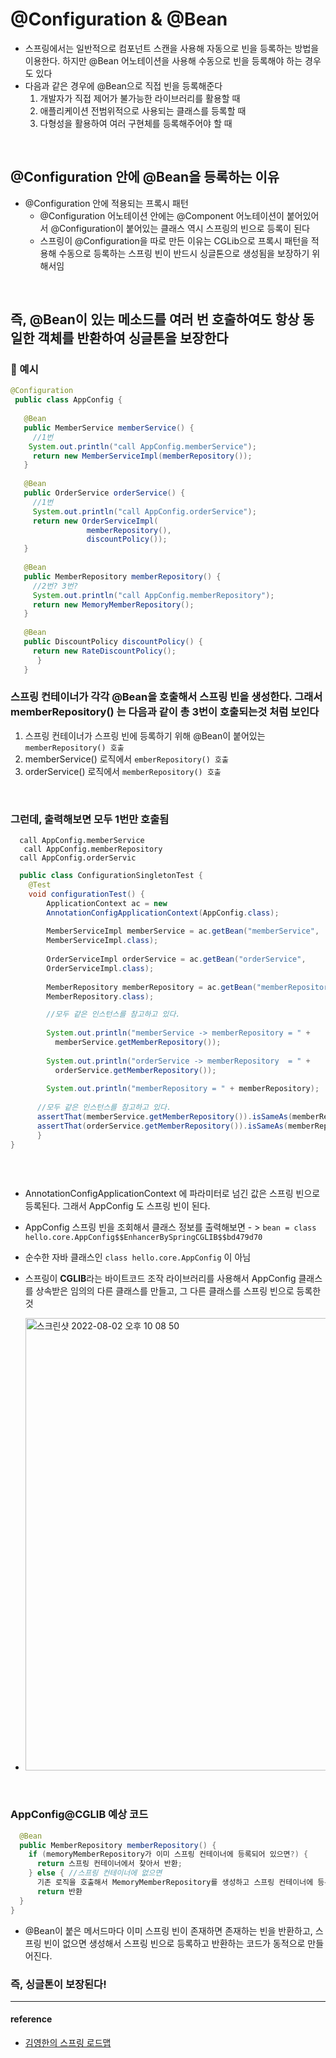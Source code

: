 # @Configuration & @Bean
- 스프링에서는 일반적으로 컴포넌트 스캔을 사용해 자동으로 빈을 등록하는 방법을 이용한다. 하지만 @Bean 어노테이션을 사용해 수동으로 빈을 등록해야 하는 경우도 있다
- 다음과 같은 경우에 @Bean으로 직접 빈을 등록해준다
  1. 개발자가 직접 제어가 불가능한 라이브러리를 활용할 때
  2. 애플리케이션 전범위적으로 사용되는 클래스를 등록할 때
  3. 다형성을 활용하여 여러 구현체를 등록해주어야 할 때

<br>

## @Configuration 안에 @Bean을 등록하는 이유
- @Configuration 안에 적용되는 프록시 패턴
  - @Configuration 어노테이션 안에는 @Component 어노테이션이 붙어있어서 @Configuration이 붙어있는 클래스 역시 스프링의 빈으로 등록이 된다
  - 스프링이 @Configuration을 따로 만든 이유는 CGLib으로 프록시 패턴을 적용해 수동으로 등록하는 스프링 빈이 반드시 싱글톤으로 생성됨을 보장하기 위해서임

<br>

## 즉,  @Bean이 있는 메소드를 여러 번 호출하여도 항상 동일한 객체를 반환하여 싱글톤을 보장한다

### 📌 예시
 
 ```java
 @Configuration
  public class AppConfig {
  
    @Bean
    public MemberService memberService() {
      //1번
     System.out.println("call AppConfig.memberService");
      return new MemberServiceImpl(memberRepository());
    }
      
    @Bean
    public OrderService orderService() {
      //1번
      System.out.println("call AppConfig.orderService"); 
      return new OrderServiceImpl(
                  memberRepository(),
                  discountPolicy());
    }
      
    @Bean
    public MemberRepository memberRepository() {
      //2번? 3번?
      System.out.println("call AppConfig.memberRepository"); 
      return new MemoryMemberRepository();
    }
      
    @Bean
    public DiscountPolicy discountPolicy() {
      return new RateDiscountPolicy();
       }
    }                
 
 ```
 
 ### 스프링 컨테이너가 각각 @Bean을 호출해서 스프링 빈을 생성한다. 그래서 memberRepository() 는 다음과 같이 총 3번이 호출되는것 처럼 보인다
 1. 스프링 컨테이너가 스프링 빈에 등록하기 위해 @Bean이 붙어있는 `memberRepository() 호출`
 2. memberService() 로직에서 `emberRepository() 호출`
 3. orderService() 로직에서 `memberRepository() 호출`

<br>

### 그런데, 출력해보면 모두 1번만 호출됨

```console
  call AppConfig.memberService
   call AppConfig.memberRepository
  call AppConfig.orderServic
```

```java
  public class ConfigurationSingletonTest {
    @Test
    void configurationTest() {
        ApplicationContext ac = new
        AnnotationConfigApplicationContext(AppConfig.class);
        
        MemberServiceImpl memberService = ac.getBean("memberService",
        MemberServiceImpl.class);
        
        OrderServiceImpl orderService = ac.getBean("orderService",
        OrderServiceImpl.class);
        
        MemberRepository memberRepository = ac.getBean("memberRepository",
        MemberRepository.class);

        //모두 같은 인스턴스를 참고하고 있다.
          
        System.out.println("memberService -> memberRepository = " +
          memberService.getMemberRepository());
        
        System.out.println("orderService -> memberRepository  = " +
          orderService.getMemberRepository());
        
        System.out.println("memberRepository = " + memberRepository);
 
      //모두 같은 인스턴스를 참고하고 있다.
      assertThat(memberService.getMemberRepository()).isSameAs(memberRepository);
      assertThat(orderService.getMemberRepository()).isSameAs(memberRepository);
      }
}
    
```

<br>

- AnnotationConfigApplicationContext 에 파라미터로 넘긴 값은 스프링 빈으로 등록된다. 그래서 AppConfig 도 스프링 빈이 된다.
- AppConfig 스프링 빈을 조회해서 클래스 정보를 출력해보면 - >  `bean = class hello.core.AppConfig$$EnhancerBySpringCGLIB$$bd479d70 `
- 순수한 자바 클래스인 `class hello.core.AppConfig` 이 아님
- 스프링이 **CGLIB**라는 바이트코드 조작 라이브러리를 사용해서 AppConfig 클래스를 상속받은 임의의 다른 클래스를 만들고, 그 다른 클래스를 스프링 빈으로 등록한 것

- <img width="724" alt="스크린샷 2022-08-02 오후 10 08 50" src="https://user-images.githubusercontent.com/101084642/182382391-7b1b50ff-a621-4ad4-a81c-d98160954604.png">


<br>

### AppConfig@CGLIB 예상 코드

```java
  @Bean
  public MemberRepository memberRepository() {
    if (memoryMemberRepository가 이미 스프링 컨테이너에 등록되어 있으면?) { 
      return 스프링 컨테이너에서 찾아서 반환;
    } else { //스프링 컨테이너에 없으면
      기존 로직을 호출해서 MemoryMemberRepository를 생성하고 스프링 컨테이너에 등록 
      return 반환
  } 
}

```
- @Bean이 붙은 메서드마다 이미 스프링 빈이 존재하면 존재하는 빈을 반환하고, 스프링 빈이 없으면 생성해서 스프링 빈으로 등록하고 반환하는 코드가 동적으로 만들어진다.
### 즉, 싱글톤이 보장된다!



---
#### reference
- [김영한의 스프링 로드맵](https://www.inflearn.com/course/%EC%8A%A4%ED%94%84%EB%A7%81-%ED%95%B5%EC%8B%AC-%EC%9B%90%EB%A6%AC-%EA%B8%B0%EB%B3%B8%ED%8E%B8)
